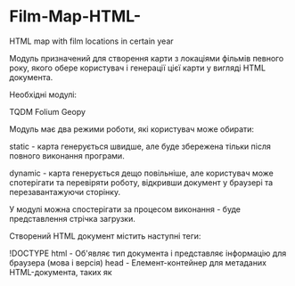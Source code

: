 # Film-Map-HTML-
HTML map with film locations in certain year

Модуль призначений для створення карти з локаціями фільмів певного року, якого обере користувач
і генерації цієї карти у вигляді HTML документа.

Необхідні модулі:

TQDM
Folium
Geopy

Модуль має два режими роботи, які користувач може обирати:

static - карта генерується швидше, але буде збережена тільки після повного виконання програми.

dynamic - карта генерується дещо повільніше, але користувач може спотерігати та перевіряти роботу,
відкривши документ у браузері та перезавантажуючи сторінку.

У модулі можна спостерігати за процесом виконання - буде представлення стрічка загрузки.


Створений HTML документ містить наступні теги:

!DOCTYPE html - Об'являє тип документа і представляє інформацію для браузера (мова і версія)
head - Елемент-контейнер для метаданих HTML-документа, таких як <title>, <meta>, <script>, <link>, <style>.
meta - Використовуєтья для збереження додаткової інформації про сторінку. Цю інформацію використовують браузери для оброблення сторінки, а пошукові системи — для її індексації.
script - Використовуєтья для опреділення сценарія на стороні клієнта (зазвичай JavaScript). Містить або текст скрипта, фбо вказує на зовнішній файл сценарія за допомогою атрибута src.
style - Підключає встроювані таблиці стилей.
body - Представляє тіло документа
div - Тег-контейнер для розділів HTML документа. Використовується для групування блочних елементів для форматування стилями.
 
 (Теги, зрозуміло мають бути написані так: <тег>, але це GitHub поле бачить це як реальний тег і тому відображається неправильно)
